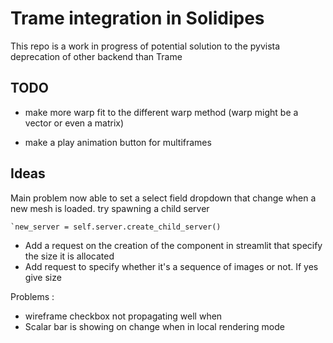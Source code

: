 # Trame integration in Solidipes
This repo is a work in progress of potential solution to the pyvista deprecation of other backend than Trame

## TODO 
- make more warp fit to the different warp method (warp might be a vector or even a matrix)

- make a play animation button for multiframes



## Ideas
Main problem now able to set a select field dropdown that change when a new mesh is loaded. 
try spawning a child server 
````
`new_server = self.server.create_child_server()
````

- Add a request on the creation of the component in streamlit that specify the size it is allocated
- Add request to specify whether it's a sequence of images or not. If yes give size

Problems : 
- wireframe checkbox not propagating well when
- Scalar bar is showing on change when in local rendering mode


